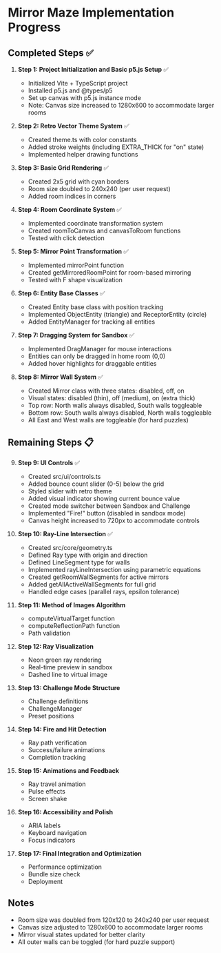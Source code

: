 # Mirror Maze Implementation Progress

## Completed Steps ✅

1. **Step 1: Project Initialization and Basic p5.js Setup** ✅
   - Initialized Vite + TypeScript project
   - Installed p5.js and @types/p5
   - Set up canvas with p5.js instance mode
   - Note: Canvas size increased to 1280x600 to accommodate larger rooms

2. **Step 2: Retro Vector Theme System** ✅
   - Created theme.ts with color constants
   - Added stroke weights (including EXTRA_THICK for "on" state)
   - Implemented helper drawing functions

3. **Step 3: Basic Grid Rendering** ✅
   - Created 2x5 grid with cyan borders
   - Room size doubled to 240x240 (per user request)
   - Added room indices in corners

4. **Step 4: Room Coordinate System** ✅
   - Implemented coordinate transformation system
   - Created roomToCanvas and canvasToRoom functions
   - Tested with click detection

5. **Step 5: Mirror Point Transformation** ✅
   - Implemented mirrorPoint function
   - Created getMirroredRoomPoint for room-based mirroring
   - Tested with F shape visualization

6. **Step 6: Entity Base Classes** ✅
   - Created Entity base class with position tracking
   - Implemented ObjectEntity (triangle) and ReceptorEntity (circle)
   - Added EntityManager for tracking all entities

7. **Step 7: Dragging System for Sandbox** ✅
   - Implemented DragManager for mouse interactions
   - Entities can only be dragged in home room (0,0)
   - Added hover highlights for draggable entities

8. **Step 8: Mirror Wall System** ✅
   - Created Mirror class with three states: disabled, off, on
   - Visual states: disabled (thin), off (medium), on (extra thick)
   - Top row: North walls always disabled, South walls toggleable
   - Bottom row: South walls always disabled, North walls toggleable
   - All East and West walls are toggleable (for hard puzzles)

## Remaining Steps 📋

9. **Step 9: UI Controls** ✅
   - Created src/ui/controls.ts
   - Added bounce count slider (0-5) below the grid
   - Styled slider with retro theme
   - Added visual indicator showing current bounce value
   - Created mode switcher between Sandbox and Challenge
   - Implemented "Fire!" button (disabled in sandbox mode)
   - Canvas height increased to 720px to accommodate controls

10. **Step 10: Ray-Line Intersection** ✅
    - Created src/core/geometry.ts
    - Defined Ray type with origin and direction
    - Defined LineSegment type for walls
    - Implemented rayLineIntersection using parametric equations
    - Created getRoomWallSegments for active mirrors
    - Added getAllActiveWallSegments for full grid
    - Handled edge cases (parallel rays, epsilon tolerance)

11. **Step 11: Method of Images Algorithm**
    - computeVirtualTarget function
    - computeReflectionPath function
    - Path validation

12. **Step 12: Ray Visualization**
    - Neon green ray rendering
    - Real-time preview in sandbox
    - Dashed line to virtual image

13. **Step 13: Challenge Mode Structure**
    - Challenge definitions
    - ChallengeManager
    - Preset positions

14. **Step 14: Fire and Hit Detection**
    - Ray path verification
    - Success/failure animations
    - Completion tracking

15. **Step 15: Animations and Feedback**
    - Ray travel animation
    - Pulse effects
    - Screen shake

16. **Step 16: Accessibility and Polish**
    - ARIA labels
    - Keyboard navigation
    - Focus indicators

17. **Step 17: Final Integration and Optimization**
    - Performance optimization
    - Bundle size check
    - Deployment

## Notes

- Room size was doubled from 120x120 to 240x240 per user request
- Canvas size adjusted to 1280x600 to accommodate larger rooms
- Mirror visual states updated for better clarity
- All outer walls can be toggled (for hard puzzle support)